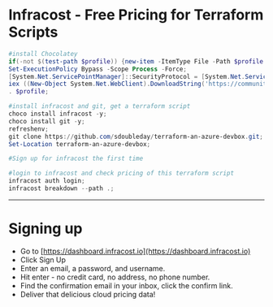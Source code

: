 ﻿---
marp: true
---

# Infracost - Free Pricing for Terraform Scripts

```powershell
#install Chocolatey
if(-not $(test-path $profile)) {new-item -ItemType File -Path $profile -Force};
Set-ExecutionPolicy Bypass -Scope Process -Force;
[System.Net.ServicePointManager]::SecurityProtocol = [System.Net.ServicePointManager]::SecurityProtocol -bor 3072;
iex ((New-Object System.Net.WebClient).DownloadString('https://community.chocolatey.org/install.ps1'));
. $profile;

#install infracost and git, get a terraform script
choco install infracost -y;
choco install git -y;
refreshenv;
git clone https://github.com/sdoubleday/terraform-an-azure-devbox.git;
Set-Location terraform-an-azure-devbox;

#Sign up for infracost the first time

#login to infracost and check pricing of this terraform script
infracost auth login;
infracost breakdown --path .;
```

---

# Signing up
* Go to [https://dashboard.infracost.io](https://dashboard.infracost.io)
* Click Sign Up
* Enter an email, a password, and username.
* Hit enter - no credit card, no address, no phone number.
* Find the confirmation email in your inbox, click the confirm link.
* Deliver that delicious cloud pricing data!

